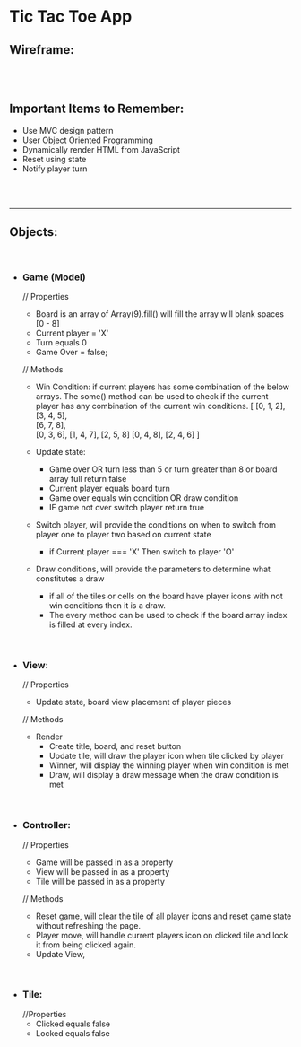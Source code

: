 # **Tic Tac Toe App**

## **Wireframe**:


<br/><br/>

## **Important Items to Remember**:
- Use MVC design pattern
- User Object Oriented Programming
- Dynamically render HTML from JavaScript
- Reset using state
- Notify player turn

<br/><br/>
<hr>

## **Objects**: 

<br/>

- ### **Game**  (Model)

    // Properties
    - Board is an array of Array(9).fill() will fill the array will blank spaces [0 - 8]
    - Current player = 'X'
    - Turn equals 0
    - Game Over = false;


    // Methods
    - Win Condition: if current players has some combination of the below arrays. The some() method can be used to check if the current player has any combination of the current win conditions.
    [
      [0, 1, 2],   
      [3, 4, 5],    
      [6, 7, 8],   
      [0, 3, 6],
      [1, 4, 7],
      [2, 5, 8]
      [0, 4, 8],
      [2, 4, 6]
    ]
    - Update state:
      - Game over OR turn less than 5 or turn greater than 8 or board array full 
        return false 
      - Current player equals board turn 
      - Game over equals win condition OR draw condition
      - IF game not over switch player
        return true

    - Switch player, will provide the conditions on when to switch from player one to player two based on current state
      - if Current player === 'X'
        Then switch to player 'O'

    - Draw conditions, will provide the parameters to determine what constitutes a draw
      - if all of the tiles or cells on the board have player icons with not win conditions then it is a draw.
      - The every method can be used to check if the board array index is filled at every index.

<br/>

- ### **View**:

    // Properties
    - Update state, board view placement of player pieces

    // Methods
    - Render
      - Create title, board, and reset button
      - Update tile, will draw the player icon when tile clicked by player
      - Winner, will display the winning player when win condition is met
      - Draw, will display a draw message when the draw condition is met

<br/>

- ### **Controller**:

    // Properties
    - Game will be passed in as a property
    - View will be passed in as a property
    - Tile will be passed in as a property

    // Methods
    - Reset game, will clear the tile of all player icons and reset game state without refreshing the page.
    - Player move, will handle current players icon on clicked tile and lock it from being clicked again.
    - Update View, 


<br/>

- ### **Tile**:
    //Properties
    - Clicked equals false
    - Locked equals false
    





